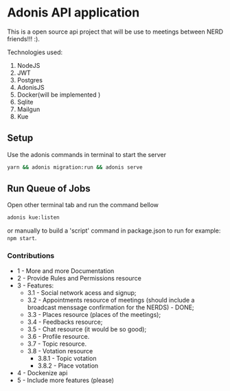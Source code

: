 # Adonis API application

This is a open source api project that will be use to meetings between NERD friends!!! :).

Technologies used:

1. NodeJS
2. JWT
3. Postgres
4. AdonisJS
5. Docker(will be implemented )
6. Sqlite
7. Mailgun
8. Kue

## Setup

Use the adonis commands in terminal to start the server

```bash
yarn && adonis migration:run && adonis serve
```

## Run Queue of Jobs

Open other terminal tab and run the command bellow

```bash
adonis kue:listen
```

or manually to build a 'script' command in package.json to run for example: `npm start`.

### Contributions

- 1 - More and more Documentation
- 2 - Provide Rules and Permissions resource
- 3 - Features:
  - 3.1 - Social network acess and signup;
  - 3.2 - Appointments resource of meetings (should include a broadcast menssage confirmation for the NERDS) - DONE;
  - 3.3 - Places resource (places of the meetings);
  - 3.4 - Feedbacks resource;
  - 3.5 - Chat resource (it would be so good);
  - 3.6 - Profile resource.
  - 3.7 - Topic resource.
  - 3.8 - Votation resource
    - 3.8.1 - Topic votation
    - 3.8.2 - Place votation
- 4 - Dockenize api
- 5 - Include more features (please)
